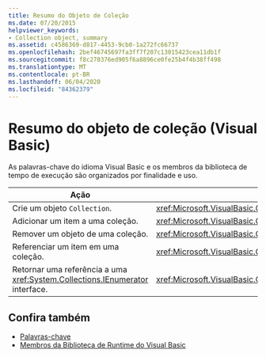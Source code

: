 ```yaml
---
title: Resumo do Objeto de Coleção
ms.date: 07/20/2015
helpviewer_keywords:
- Collection object, summary
ms.assetid: c4586369-d817-4453-9cb0-1a272fc66737
ms.openlocfilehash: 2bef46745697fa3ff7f207c13015423cea11db1f
ms.sourcegitcommit: f8c270376ed905f6a8896ce0fe25b4f4b38ff498
ms.translationtype: MT
ms.contentlocale: pt-BR
ms.lasthandoff: 06/04/2020
ms.locfileid: "84362379"
---
```

# <a name="collection-object-summary-visual-basic"></a>Resumo do objeto de coleção (Visual Basic)
As palavras-chave do idioma Visual Basic e os membros da biblioteca de tempo de execução são organizados por finalidade e uso.  
  
|Ação|Elemento de linguagem|  
|------------|----------------------|  
|Crie um objeto `Collection`.|<xref:Microsoft.VisualBasic.Collection>|  
|Adicionar um item a uma coleção.|<xref:Microsoft.VisualBasic.Collection.Add%2A>|  
|Remover um objeto de uma coleção.|<xref:Microsoft.VisualBasic.Collection.Remove%2A>|  
|Referenciar um item em uma coleção.|<xref:Microsoft.VisualBasic.Collection.Item%2A>|  
|Retornar uma referência a uma <xref:System.Collections.IEnumerator> interface.|<xref:Microsoft.VisualBasic.Collection.System%23Collections%23IEnumerable%23GetEnumerator%2A>|  
  
## <a name="see-also"></a>Confira também

- [Palavras-chave](index.md)
- [Membros da Biblioteca de Runtime do Visual Basic](../runtime-library-members.md)
